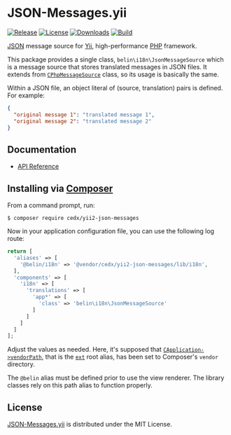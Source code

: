 # JSON-Messages.yii
[![Release](http://img.shields.io/packagist/v/cedx/yii2-json-messages.svg?style=flat)](https://packagist.org/packages/cedx/yii2-json-messages) [![License](http://img.shields.io/packagist/l/cedx/yii2-json-messages.svg?style=flat)](https://github.com/cedx/json-messages.yii/blob/master/LICENSE.txt) [![Downloads](http://img.shields.io/packagist/dt/cedx/yii2-json-messages.svg?style=flat)](https://packagist.org/packages/cedx/yii2-json-messages) [![Build](http://img.shields.io/travis/cedx/json-messages.yii.svg?style=flat)](https://travis-ci.org/cedx/json-messages.yii)

[JSON](http://json.org) message source for [Yii](http://www.yiiframework.com), high-performance [PHP](https://php.net) framework.

This package provides a single class, `belin\i18n\JsonMessageSource` which is a message source that stores translated messages in JSON files. It extends from [`CPhpMessageSource`](http://www.yiiframework.com/doc/api/1.1/CPhpMessageSource) class, so its usage is basically the same.

Within a JSON file, an object literal of (source, translation) pairs is defined. For example:

```json
{
  "original message 1": "translated message 1",
  "original message 2": "translated message 2"
}
```

## Documentation
- [API Reference](http://dev.belin.io/json-messages.yii/api)

## Installing via [Composer](https://getcomposer.org)
From a command prompt, run:

```shell
$ composer require cedx/yii2-json-messages
```

Now in your application configuration file, you can use the following log route:

```php
return [
  'aliases' => [
    '@belin/i18n' => '@vendor/cedx/yii2-json-messages/lib/i18n',
  ],
  'components' => [
    'i18n' => [
	  'translations' => [
		'app*' => [
          'class' => 'belin\i18n\JsonMessageSource'
		]
	  ]
    ]
  ]
];
```

Adjust the values as needed. Here, it's supposed that [`CApplication->vendorPath`](http://www.yiiframework.com/doc/api/1.1/CApplication#vendorPath-detail), that is the [`ext`](http://www.yiiframework.com/doc/guide/1.1/en/basics.namespace) root alias, has been set to Composer's `vendor` directory.

The `@belin` alias must be defined prior to use the view renderer. The library classes rely on this path alias to function properly.

## License
[JSON-Messages.yii](https://packagist.org/packages/cedx/yii2-json-messages) is distributed under the MIT License.
